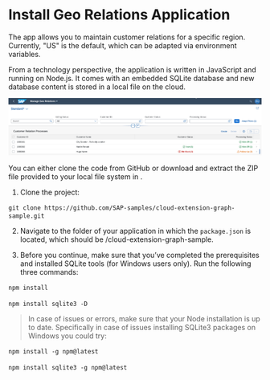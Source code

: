 # Install Geo Relations Application

The app allows you to maintain customer relations for a specific region. Currently, "US" is the default, which can be adapted via environment variables.

From a technology perspective, the application is written in JavaScript and running on Node.js. It comes with an embedded SQLite database and new database content is stored in a local file on the cloud.

 ![app](./images/devandapp1.png)


You can either clone the code from GitHub or download and extract the ZIP file provided to your local file system in <your installation folder>.

1. Clone the project:

```
git clone https://github.com/SAP-samples/cloud-extension-graph-sample.git
```

2. Navigate to the folder of your application in which the `package.json` is located, which should be <your installation folder>/cloud-extension-graph-sample.

3. Before you continue, make sure that you’ve completed the prerequisites and installed SQLite tools (for Windows users only). Run the following three commands:

```
npm install

npm install sqlite3 -D
```

> In case of issues or errors, make sure that your Node installation is up to date. Specifically in case of issues installing SQLite3 packages on Windows you could try:

```
npm install -g npm@latest

npm install sqlite3 -g npm@latest
```



